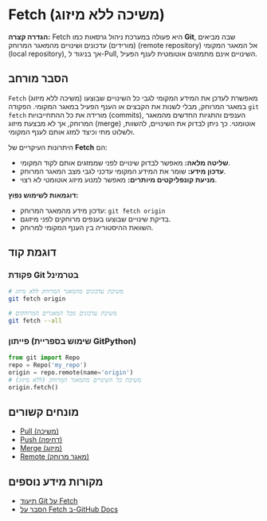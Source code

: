 # Fetch (משיכה ללא מיזוג)

**הגדרה קצרה:** Fetch היא פעולה במערכת ניהול גרסאות כמו **Git**, שבה מביאים (מורידים) עדכונים ושינויים מהמאגר המרוחק (remote repository) אל המאגר המקומי (local repository), אך בניגוד ל-Pull, השינויים אינם מתמזגים אוטומטית לענף הפעיל.

## הסבר מורחב

`Fetch` (משיכה ללא מיזוג) מאפשרת לעדכן את המידע המקומי לגבי כל השינויים שבוצעו במאגר המרוחק, מבלי לשנות את הקבצים או הענף הפעיל במאגר המקומי. הפקודה `git fetch` מורידה את כל ההתחייבויות (commits), הענפים והתגיות החדשים מהמאגר המרוחק, אך לא מבצעת מיזוג (merge) אוטומטי. כך ניתן לבדוק את השינויים, להשוות, ולשלוט מתי וכיצד למזג אותם לענף המקומי.

היתרונות העיקריים של **Fetch** הם:
* **שליטה מלאה:** מאפשר לבדוק שינויים לפני שממזגים אותם לקוד המקומי.
* **עדכון מידע:** שומר את המידע המקומי עדכני לגבי מצב המאגר המרוחק.
* **מניעת קונפליקטים מיותרים:** מאפשר למנוע מיזוג אוטומטי לא רצוי.

**דוגמאות לשימוש נפוץ:**
* עדכון מידע מהמאגר המרוחק: `git fetch origin`
* בדיקת שינויים שבוצעו בענפים מרוחקים לפני מיזוגם.
* השוואת ההיסטוריה בין הענף המקומי למרוחק.

## דוגמת קוד

### פקודת Git בטרמינל
```bash
# משיכת עדכונים מהמאגר המרוחק ללא מיזוג
git fetch origin

# משיכת עדכונים מכל המאגרים המרוחקים
git fetch --all
```

### פייתון (שימוש בספריית GitPython)
```python
from git import Repo
repo = Repo('my_repo')
origin = repo.remote(name='origin')
# משיכת כל השינויים מהמאגר המרוחק (ללא מיזוג)
origin.fetch()
```

## מונחים קשורים

* [Pull (משיכה)](./pull.md)
* [Push (דחיפה)](./push.md)
* [Merge (מיזוג)](./merge.md)
* [Remote (מאגר מרוחק)](./remote.md)

## מקורות מידע נוספים

* [תיעוד Git על Fetch](https://git-scm.com/docs/git-fetch)
* [הסבר על Fetch ב-GitHub Docs](https://docs.github.com/en/get-started/quickstart/github-glossary#fetch) 